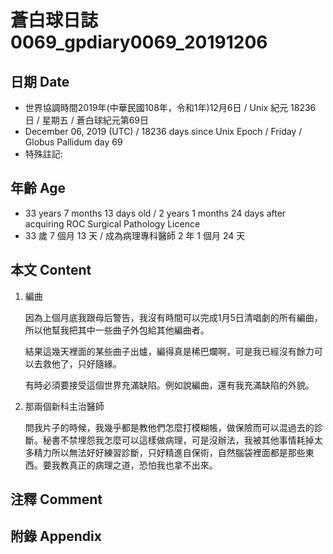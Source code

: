 # 蒼白球日誌0069_gpdiary0069_20191206 #

## 日期 Date ##

* 世界協調時間2019年(中華民國108年，令和1年)12月6日 / Unix 紀元 18236 日 / 星期五 / 蒼白球紀元第69日
* December 06, 2019 (UTC) / 18236 days since Unix Epoch / Friday / Globus Pallidum day 69
* 特殊註記:

## 年齡 Age ##

* 33 years 7 months 13 days old / 2 years 1 months 24 days after acquiring ROC Surgical Pathology Licence
* 33 歲 7 個月 13 天 / 成為病理專科醫師 2 年 1 個月 24 天

## 本文 Content ##

1. 編曲
   
    因為上個月底我跟母后警告，我沒有時間可以完成1月5日清唱劇的所有編曲，所以他幫我把其中一些曲子外包給其他編曲者。

    結果這幾天裡面的某些曲子出爐，編得真是稀巴爛啊，可是我已經沒有餘力可以去救他了，只好隨緣。
    
    有時必須要接受這個世界充滿缺陷。例如說編曲，還有我充滿缺陷的外貌。

2. 那兩個新科主治醫師

    問我片子的時候，我幾乎都是教他們怎麼打模糊帳，做保險而可以混過去的診斷。秘書不禁埋怨我怎麼可以這樣做病理，可是沒辦法，我被其他事情耗掉太多精力所以無法好好練習診斷，只好精進自保術，自然腦袋裡面都是那些東西。要我教真正的病理之道，恐怕我也拿不出來。

## 注釋 Comment ##

## 附錄 Appendix ##

